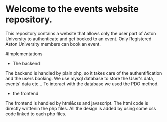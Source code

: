 # Welcome to the events website repository.

This repository contains a website that allows only the user part of Aston University to authenticate and get booked to an event. Only Registered Aston University members can book an event. 

#Implementations

- The backend

The backend is handled by plain php, so it takes care of the authentification and the users booking. We use mysql database to store the User's data, events' data etc... To interact with the database we used the PDO method.

- the frontend

The frontend is handled by html&css and javascript. The html code is directly writtenin the php files. All the design is added by using some css code linked to each php files.


